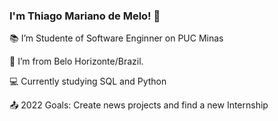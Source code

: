 ### I'm Thiago Mariano de Melo! 👋

:books: I’m Studente of Software Enginner on PUC Minas

:house_with_garden: I’m from Belo Horizonte/Brazil.

:computer: Currently studying SQL and Python

:outbox_tray: 2022 Goals: Create news projects and find a new Internship

